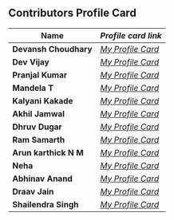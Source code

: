 ## Contributors Profile Card

| **Name**              | _Profile card link_                                                                 |
| --------------------- | ----------------------------------------------------------------------------------- |
| **Devansh Choudhary** | _[My Profile Card](https://devansh-1007.github.io/pcard/)_                          |
| **Dev Vijay**         | _[My Profile Card](https://devvj-1.github.io/My-profile-card/)_                     |
| **Pranjal Kumar**     | _[My Profile Card](https://linktr.ee/pranjalkumar)_                                 |
| **Mandela T**         | _[My Profile Card](https://mandelatuks.github.io/Profile-Card/)_                    |
| **Kalyani Kakade**    | _[My Profile Card](https://mysocialpage.netlify.app/)_                              |
| **Akhil Jamwal**      | _[My Profile Card](https://akhilj321.github.io/profile-card/)_                      |
| **Dhruv Dugar**       | _[My Profile Card](https://profile-card-dhruv-dugar.vercel.app/)_                   |
| **Ram Samarth**       | _[My Profile Card](https://achiverram28.github.io/ProfileCard/)_                    |
| **Arun karthick N M** | _[My Profile Card](https://arunkarthicknm.github.io/my-profile/)_                   |
| **Neha**              | _[My Profile Card](https://inquisitiveme15.github.io/Profile-Card-hactoberfest22/)_ |
| **Abhinav Anand**     | _[My Profile Card](http://abhiportyes.surge.sh/)_                                   |
| **Draav Jain**        | _[My Profile Card](https://heartfelt-dango-6b418e.netlify.app/)_                    |
| **Shailendra Singh**  | _[My Profile Card](https://shailendra1703.github.io/Profile-Card/)_                 |
